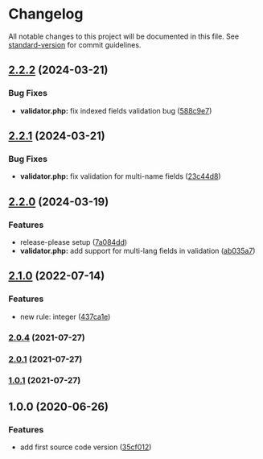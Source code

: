# Changelog

All notable changes to this project will be documented in this file. See [standard-version](https://github.com/conventional-changelog/standard-version) for commit guidelines.

## [2.2.2](https://github.com/SandroMiguel/verum-php/compare/v2.2.1...v2.2.2) (2024-03-21)


### Bug Fixes

* **validator.php:** fix indexed fields validation bug ([588c9e7](https://github.com/SandroMiguel/verum-php/commit/588c9e76319b4c55e7def420ca590d3284962b9c))

## [2.2.1](https://github.com/SandroMiguel/verum-php/compare/v2.2.0...v2.2.1) (2024-03-21)


### Bug Fixes

* **validator.php:** fix validation for multi-name fields ([23c44d8](https://github.com/SandroMiguel/verum-php/commit/23c44d8c7ec70a3e76c717c406c30dd0a045bfc8))

## [2.2.0](https://github.com/SandroMiguel/verum-php/compare/v2.1.1...v2.2.0) (2024-03-19)


### Features

* release-please setup ([7a084dd](https://github.com/SandroMiguel/verum-php/commit/7a084dd343ababc4402aa3658e8240e9b8d489c6))
* **validator.php:** add support for multi-lang fields in validation ([ab035a7](https://github.com/SandroMiguel/verum-php/commit/ab035a70a83121dbf309d33ca7222e51e1bcbca6))

## [2.1.0](https://github.com/SandroMiguel/verum-php/compare/v2.0.4...v2.1.0) (2022-07-14)


### Features

* new rule: integer ([437ca1e](https://github.com/SandroMiguel/verum-php/commit/437ca1e8bc4086c5e1732e0878f13e8f2c530c3f))

### [2.0.4](https://github.com/SandroMiguel/verum-php/compare/v2.0.3...v2.0.4) (2021-07-27)

### [2.0.1](https://github.com/SandroMiguel/verum-php/compare/v1.0.1...v2.0.1) (2021-07-27)

### [1.0.1](https://github.com/SandroMiguel/verum-php/compare/v2.0.0...v1.0.1) (2021-07-27)

## 1.0.0 (2020-06-26)

### Features

-   add first source code version ([35cf012](https://github.com/SandroMiguel/verum-php/commit/35cf01273cb568904f5a8b375d27567829ea8d35))
